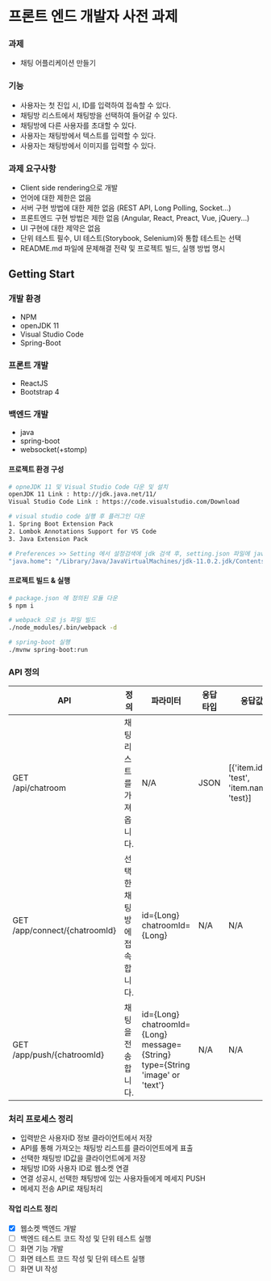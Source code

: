 # 프론트 엔드 개발자 사전 과제

### 과제
- 채팅 어플리케이션 만들기

### 기능
- 사용자는 첫 진입 시, ID를 입력하여 접속할 수 있다.
- 채팅방 리스트에서 채팅방을 선택하여 들어갈 수 있다.
- 채팅방에 다른 사용자를 초대할 수 있다.
- 사용자는 채팅방에서 텍스트를 입력할 수 있다.
- 사용자는 채팅방에서 이미지를 입력할 수 있다.

### 과제 요구사항
- Client side rendering으로 개발
- 언어에 대한 제한은 없음
- 서버 구현 방법에 대한 제한 없음 (REST API, Long Polling, Socket...)
- 프론트엔드 구현 방법은 제한 없음 (Angular, React, Preact, Vue, jQuery...)
- UI 구현에 대한 제약은 없음
- 단위 테스트 필수, UI 테스트(Storybook, Selenium)와 통합 테스트는 선택
- README.md 파일에 문제해결 전략 및 프로젝트 빌드, 실행 방법 명시


## Getting Start

### 개발 환경
- NPM
- openJDK 11
- Visual Studio Code
- Spring-Boot

### 프론트 개발
- ReactJS
- Bootstrap 4

### 백엔드 개발
- java
- spring-boot
- websocket(+stomp)

#### 프로젝트 환경 구성
``` bash
# opneJDK 11 및 Visual Studio Code 다운 및 설치
openJDK 11 Link : http://jdk.java.net/11/
Visual Studio Code Link : https://code.visualstudio.com/Download

# visual studio code 실행 후 플러그인 다운
1. Spring Boot Extension Pack
2. Lombok Annotations Support for VS Code
3. Java Extension Pack

# Preferences >> Setting 에서 설정검색에 jdk 검색 후, setting.json 파일에 java.home 추가
"java.home": "/Library/Java/JavaVirtualMachines/jdk-11.0.2.jdk/Contents/Home" # mac
```

#### 프로젝트 빌드 & 실행
``` bash
# package.json 에 정의된 모듈 다운
$ npm i

# webpack 으로 js 파일 빌드
./node_modules/.bin/webpack -d

# spring-boot 실행
./mvnw spring-boot:run
```

### API 정의
| API | 정의 | 파라미터 | 응답타입 | 응답값 | 기타
|---|---|---|---|---|---|
| GET<br>/api/chatroom | 채팅 리스트를 가져옵니다. | N/A | JSON | [{'item.id': 'test',<br> 'item.name': 'test}] | 
| GET<br>/app/connect/{chatroomId} | 선택한 채팅방에 접속합니다. | id={Long}<br>chatroomId={Long} | N/A | N/A | WebSocket API
| GET<br>/app/push/{chatroomId} | 채팅을 전송합니다. | id={Long}<br>chatroomId={Long}<br>message={String}<br>type={String 'image' or 'text'} | N/A | N/A | WebSocket API


### 처리 프로세스 정리
- 입력받은 사용자ID 정보 클라이언트에서 저장
- API를 통해 가져오는 채팅방 리스트를 클라이언트에게 표출
- 선택한 채팅방 ID값을 클라이언트에게 저장
- 채팅방 ID와 사용자 ID로 웹소켓 연결
- 연결 성공시, 선택한 채팅방에 있는 사용자들에게 메세지 PUSH
- 메세지 전송 API로 채팅처리

#### 작업 리스트 정리
- [x] 웹소켓 백엔드 개발
- [ ] 백엔드 테스트 코드 작성 및 단위 테스트 실행
- [ ] 화면 기능 개발
- [ ] 화면 테스트 코드 작성 및 단위 테스트 실행
- [ ] 화면 UI 작성 